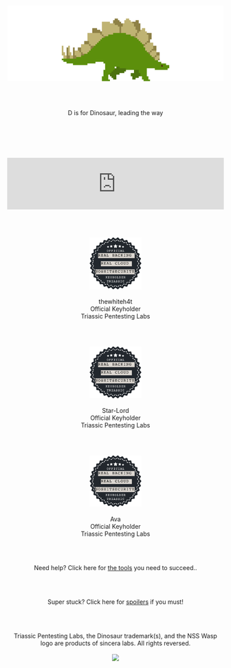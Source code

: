 <br /><br />
<br /><br />

<p align="center">
<img id="stegosaur" src="img/stegosaur.gif">
</p>
<br /><br />
<p align="center">
D is for Dinosaur, leading the way<br class="fossilkey" fossil="classyfied" />
</p>
<br /><br />
<p align="center">
<script class="9c62912b5d1e7b830b10b4302b78c4d2" src="https://w.promofeatures.com/js/timer/9c62912b5d1e7b830b10b4302b78c4d2.js?v=1599417212"></script>
</p><br /><br />
<iframe id="somaplayer" name="" src="https://somafm.com/embeddedplayer/defcon.html" width="100%" height="120" width="370" scrolling="no" align="top" frameborder="0" class="wrapper"></iframe>
<br /><br /><br /><br />
<p align="center">
<img id="twh" width="120" src="img/kh_triassic.png" /><br /><br />
thewhiteh4t<br />Official Keyholder<br />Triassic Pentesting Labs</p>

<br /><br />

<p align="center">
<img id="Star-Lord" width="120" src="img/kh_triassic.png"><br /><br />
Star-Lord<br >Official Keyholder<br />Triassic Pentesting Labs</p>

<br /><br />

<p align="center">
<img id="theactualnsa" width="120" src="img/kh_triassic.png"><br /><br />
Ava<br >Official Keyholder<br />Triassic Pentesting Labs</p>

<br /><br />
<p align="center">Need help? Click here for <a href="help">the tools</a> you need to succeed..</p>
<br /><br />
<p align="center">Super stuck? Click here for <a href="spoilers5">spoilers</a> if you must!</p>
<br />
<br />
<p align="center">Triassic Pentesting Labs, the Dinosaur trademark(s), and the NSS Wasp logo are products of sincera labs. All rights reversed.<br /><br />
<img id="wasp" width="90" src="https://www.noshitsecurity.com/img/wasp.png"></p>
